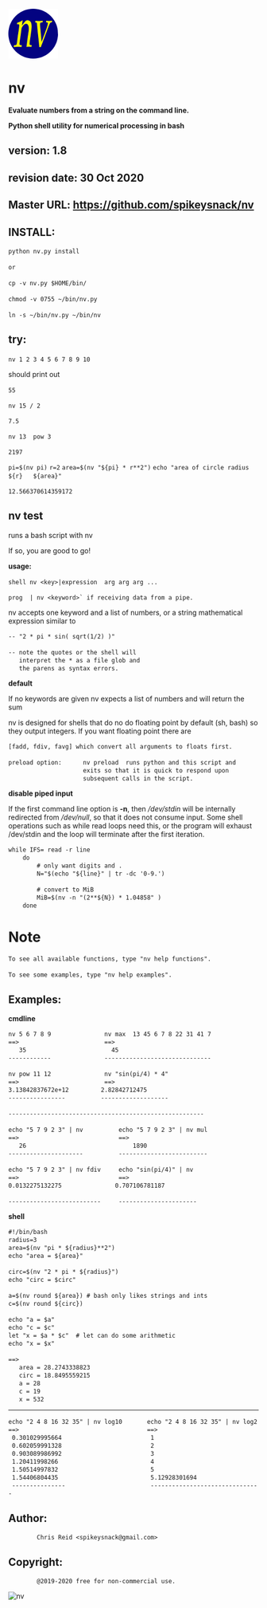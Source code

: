 ![nv](nvlogo.png)

# nv

**Evaluate numbers from a string on the command line.**

**Python shell utility for numerical processing in bash**

version: 1.8
-------

revision date: 30 Oct 2020
-------------

Master URL: <https://github.com/spikeysnack/nv>
-----------


INSTALL:
--------

    python nv.py install

    or

    cp -v nv.py $HOME/bin/

    chmod -v 0755 ~/bin/nv.py

    ln -s ~/bin/nv.py ~/bin/nv


try:
----

 `nv 1 2 3 4 5 6 7 8 9 10`

should print out

 `55`



 `nv 15 / 2`
 
 `7.5`

 `nv 13  pow 3`
 
 `2197`



 `pi=$(nv pi)`
 `r=2`
 `area=$(nv "${pi} * r**2")`
 `echo "area of circle radius ${r}   ${area}"`

 `12.566370614359172` 



nv test
-------

runs a bash script with nv

If so, you are good to go!


**usage:**

 ```shell nv <key>|expression  arg arg arg ...```
 
 ```prog  | nv <keyword>` if receiving data from a pipe.```
 
    
nv accepts one keyword and a list of numbers,
or a string mathematical expression
similar to

    -- "2 * pi * sin( sqrt(1/2) )"
    
    -- note the quotes or the shell will
       interpret the * as a file glob and
       the parens as syntax errors.


**default**

If no keywords are given nv expects a list of numbers and will return the sum
    
nv is designed for shells that do no do floating point by default (sh, bash)
so they output integers. If you want floating point there are
    
    [fadd, fdiv, favg] which convert all arguments to floats first.
    
    preload option:      nv preload  runs python and this script and
                         exits so that it is quick to respond upon
                         subsequent calls in the script.
    

**disable piped input**

If the first command line option is **-n**, then */dev/stdin* will be internally
redirected from */dev/null*, so that it does not consume input. Some
shell operations such as while read loops need this, or the program
will exhaust /dev/stdin and the loop will terminate after the first iteration.

    while IFS= read -r line
        do
	        # only want digits and . 
            N="$(echo "${line}" | tr -dc '0-9.')

	        # convert to MiB
            MiB=$(nv -n "(2**${N}) * 1.04858" )
        done


Note    
====
    To see all available functions, type "nv help functions".
               
    To see some examples, type "nv help examples".




Examples:
--------

**cmdline**
    
    nv 5 6 7 8 9               nv max  13 45 6 7 8 22 31 41 7
    ==>                        ==>
       35                        45
    ------------               ------------------------------
     
    nv pow 11 12               nv "sin(pi/4) * 4"
    ==>                        ==>
    3.13842837672e+12         2.82842712475
    ----------------          -------------------
    
    -------------------------------------------------------
     
    echo "5 7 9 2 3" | nv          echo "5 7 9 2 3" | nv mul
    ==>                            ==>
       26                              1890
    ---------------------          -------------------------
     
    echo "5 7 9 2 3" | nv fdiv     echo "sin(pi/4)" | nv
    ==>                            ==>
    0.0132275132275               0.707106781187

    --------------------------     ----------------------

**shell**

    #!/bin/bash
    radius=3
    area=$(nv "pi * ${radius}**2")
    echo "area = ${area}"
 
    circ=$(nv "2 * pi * ${radius}")
    echo "circ = $circ"
 
    a=$(nv round ${area}) # bash only likes strings and ints
    c=$(nv round ${circ})
 
    echo "a = $a"
    echo "c = $c"
    let "x = $a * $c"  # let can do some arithmetic
    echo "x = $x"
 
    ==>
       area = 28.2743338823
       circ = 18.8495559215
       a = 28
       c = 19
       x = 532

---------------------------------------------------------------------

    echo "2 4 8 16 32 35" | nv log10       echo "2 4 8 16 32 35" | nv log2
    ==>                                    ==>
     0.301029995664                         1
     0.602059991328                         2
     0.903089986992                         3
     1.20411998266                          4
     1.50514997832                          5
     1.54406804435                          5.12928301694
     ---------------                        -------------------------------

Author:
-------
			Chris Reid <spikeysnack@gmail.com>

Copyright:
----------
			@2019-2020 free for non-commercial use.


![nv](nv.png)
